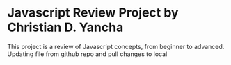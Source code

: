 # Javascript Review Project by Christian D. Yancha
This project is a review of Javascript concepts, from beginner to advanced.
Updating file from github repo and pull changes to local
